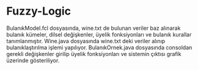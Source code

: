 # Fuzzy-Logic
BulanıkModel.fcl dosyasında, wine.txt de bulunan veriler baz alınarak bulanık kümeler, dilsel değişkenler, üyelik fonksiyonları ve
bulanık kurallar tanımlanmıştır.
Wine.java dosyasında wine.txt deki veriler alınıp bulanıklaştırılma işlemi yapılıyor.
BulanıkOrnek.java dosyasında consoldan gerekli değişkenler girilip üyelik fonksiyonları ve sistemin çıktısı grafik üzerinde gösteriliyor. 
